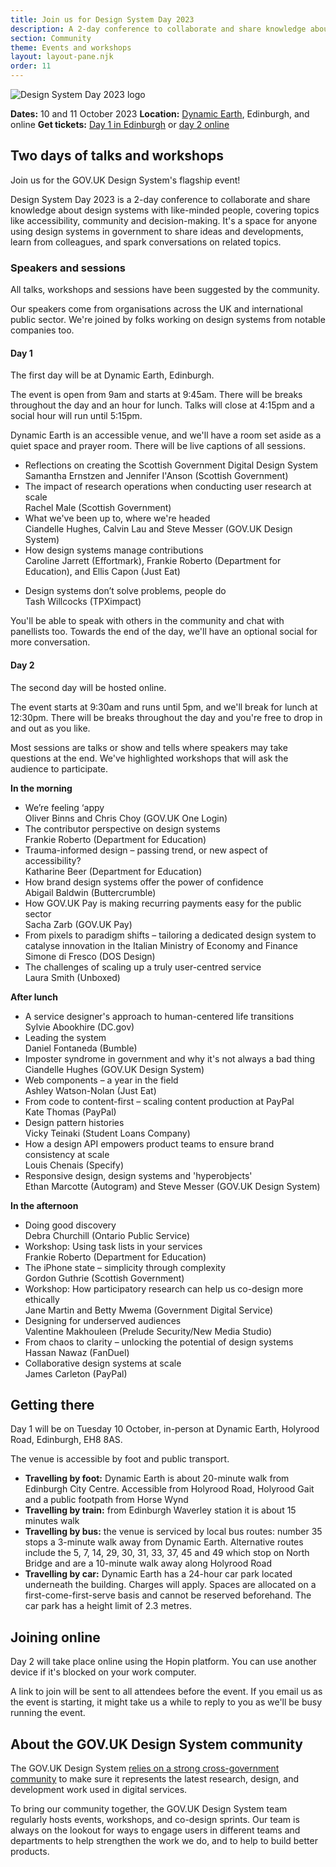 ```yaml
---
title: Join us for Design System Day 2023
description: A 2-day conference to collaborate and share knowledge about design systems with like-minded people.
section: Community
theme: Events and workshops
layout: layout-pane.njk
order: 11
---
```


<img src="/community/images/dsd23-announcement-banner.svg" alt="Design System Day 2023 logo" class="app-image--no-border govuk-!-margin-bottom-6" loading="lazy">

**Dates:** 10 and 11 October 2023
**Location:** <a href="https://dynamicearth.org.uk/plan-your-visit/getting-here/">Dynamic Earth</a>, Edinburgh, and online
**Get tickets:** <a href="https://www.eventbrite.co.uk/e/714571050247?aff=oddtdtcreator">Day 1 in Edinburgh</a> or <a href="https://www.eventbrite.co.uk/e/714592022977?aff=oddtdtcreator">day 2 online</a>

<!--

Setting the following convention:
    /community/design-system-day/ always describes the upcoming event or the event in general
    /community/design-system-day-[year]/ is the archive page for an event which collects the videos, slides and notes for a particular conference

This means that hyperlinks to /community/design-system-day/ can always encourage ticket sales or mailing list subscriptions.

-->

## Two days of talks and workshops

Join us for the GOV.UK Design System's flagship event!

Design System Day 2023 is a 2-day conference to collaborate and share knowledge about design systems with like-minded people, covering topics like accessibility, community and decision-making. It's a space for anyone using design systems in government to share ideas and developments, learn from colleagues, and spark conversations on related topics.

### Speakers and sessions

All talks, workshops and sessions have been suggested by the community. 

Our speakers come from organisations across the UK and international public sector. We're joined by folks working on design systems from notable companies too.

#### Day 1

The first day will be at Dynamic Earth, Edinburgh. 

The event is open from 9am and starts at 9:45am. There will be breaks throughout the day and an hour for lunch. Talks will close at 4:15pm and a social hour will run until 5:15pm.

Dynamic Earth is an accessible venue, and we'll have a room set aside as a quiet space and prayer room. There will be live captions of all sessions.

- Reflections on creating the Scottish Government Digital Design System</br>Samantha Ernstzen and Jennifer I'Anson (Scottish Government)
- The impact of research operations when conducting user research at scale</br>Rachel Male (Scottish Government)
- What we've been up to, where we're headed</br>Ciandelle Hughes, Calvin Lau and Steve Messer (GOV.UK Design System)
- How design systems manage contributions</br>Caroline Jarrett (Effortmark), Frankie Roberto (Department for Education), <!-- Julian Thompson (Rooted by Design),--> and Ellis Capon (Just Eat)
<!-- - Trauma-informed research and design</br>Katrina Birch (GOV.UK Design System), Janice Hannaway (?), Kate Every (?), and Helen Baron (?) -->
- Design systems don’t solve problems, people do</br>Tash Willcocks (TPXimpact)

You'll be able to speak with others in the community and chat with panellists too. Towards the end of the day, we'll have an optional social for more conversation.

#### Day 2

The second day will be hosted online. 

The event starts at 9:30am and runs until 5pm, and we'll break for lunch at 12:30pm. There will be breaks throughout the day and you're free to drop in and out as you like. 

Most sessions are talks or show and tells where speakers may take questions at the end. We've highlighted workshops that will ask the audience to participate.

**In the morning**

- We’re feeling ‘appy</br>Oliver Binns and Chris Choy (GOV.UK One Login)
- The contributor perspective on design systems</br>Frankie Roberto (Department for Education)
- Trauma-informed design – passing trend, or new aspect of accessibility?</br>Katharine Beer (Department for Education)
- How brand design systems offer the power of confidence</br>Abigail Baldwin (Buttercrumble)
- How GOV.UK Pay is making recurring payments easy for the public sector</br>Sacha Zarb (GOV.UK Pay)
- From pixels to paradigm shifts – tailoring a dedicated design system to catalyse innovation in the Italian Ministry of Economy and Finance</br>Simone di Fresco (DOS Design)
- The challenges of scaling up a truly user-centred service</br>Laura Smith (Unboxed)

**After lunch**

- A service designer's approach to human-centered life transitions</br>Sylvie Abookhire (DC.gov)
- Leading the system</br>Daniel Fontaneda (Bumble)
- Imposter syndrome in government and why it's not always a bad thing</br>Ciandelle Hughes (GOV.UK Design System)
- Web components – a year in the field</br>Ashley Watson-Nolan (Just Eat)
- From code to content-first – scaling content production at PayPal</br>Kate Thomas (PayPal)
- Design pattern histories</br>Vicky Teinaki (Student Loans Company)
- How a design API empowers product teams to ensure brand consistency at scale</br>Louis Chenais (Specify)
- Responsive design, design systems and 'hyperobjects'</br>Ethan Marcotte (Autogram) and Steve Messer (GOV.UK Design System) 

**In the afternoon**

- Doing good discovery</br>Debra Churchill (Ontario Public Service)
- Workshop: Using task lists in your services</br>Frankie Roberto (Department for Education)
- The iPhone state – simplicity through complexity</br>Gordon Guthrie (Scottish Government)
- Workshop: How participatory research can help us co-design more ethically</br>Jane Martin and Betty Mwema (Government Digital Service)
- Designing for underserved audiences</br>Valentine Makhouleen (Prelude Security/New Media Studio)
- From chaos to clarity – unlocking the potential of design systems</br>Hassan Nawaz (FanDuel)
- Collaborative design systems at scale</br>James Carleton (PayPal)

## Getting there

Day 1 will be on Tuesday 10 October, in-person at Dynamic Earth, Holyrood Road, Edinburgh, EH8 8AS.

The venue is accessible by foot and public transport. 

- **Travelling by foot:** Dynamic Earth is about 20-minute walk from Edinburgh City Centre. Accessible from Holyrood Road, Holyrood Gait and a public footpath from Horse Wynd
- **Travelling by train:** from Edinburgh Waverley station it is about 15 minutes walk
- **Travelling by bus:** the venue is serviced by local bus routes: number 35 stops a 3-minute walk away from Dynamic Earth. Alternative routes include the 5, 7, 14, 29, 30, 31, 33, 37, 45 and 49 which stop on North Bridge and are a 10-minute walk away along Holyrood Road
- **Travelling by car:** Dynamic Earth has a 24-hour car park located underneath the building. Charges will apply. Spaces are allocated on a first-come-first-serve basis and cannot be reserved beforehand. The car park has a height limit of 2.3 metres.

## Joining online

Day 2 will take place online using the Hopin platform. You can use another device if it's blocked on your work computer.

A link to join will be sent to all attendees before the event. If you email us as the event is starting, it might take us a while to reply to you as we'll be busy running the event.

## About the GOV.UK Design System community

The GOV.UK Design System <a href="/community/">relies on a strong cross-government community</a> to make sure it represents the latest research, design, and development work used in digital services.

To bring our community together, the GOV.UK Design System team regularly hosts events, workshops, and co-design sprints. Our team is always on the lookout for ways to engage users in different teams and departments to help strengthen the work we do, and to help to build better products.
